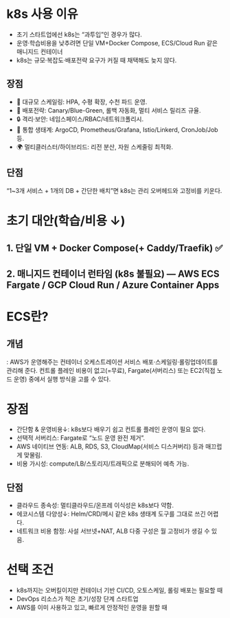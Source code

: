 # k8s 사용 이유
- 초기 스타트업에선 k8s는 “과투입”인 경우가 많다. 
- 운영·학습비용을 낮추려면 단일 VM+Docker Compose, ECS/Cloud Run 같은 매니지드 컨테이너
- k8s는 규모·복잡도·배포전략 요구가 커질 때 채택해도 늦지 않다.

## 장점
- 🚀 대규모 스케일링: HPA, 수평 확장, 수천 파드 운영.
- 🔁 배포전략: Canary/Blue-Green, 롤백 자동화, 멀티 서비스 릴리즈 규율.
- 🔒 격리·보안: 네임스페이스/RBAC/네트워크폴리시. 
- 🧰 통합 생태계: ArgoCD, Prometheus/Grafana, Istio/Linkerd, CronJob/Job 등. 
- 🌍 멀티클러스터/하이브리드: 리전 분산, 자원 스케줄링 최적화.

## 단점
“1~3개 서비스 + 1개의 DB + 간단한 배치”면 k8s는 관리 오버헤드와 고정비를 키운다.

# 초기 대안(학습/비용 ↓)
## 1. 단일 VM + Docker Compose(+ Caddy/Traefik) ✅
## 2. 매니지드 컨테이너 런타임 (k8s 불필요) — AWS ECS Fargate / GCP Cloud Run / Azure Container Apps

# ECS란?
## 개념
: AWS가 운영해주는 컨테이너 오케스트레이션 서비스
배포·스케일링·롤링업데이트를 관리해 준다. 컨트롤 플레인 비용이 없고(=무료), Fargate(서버리스) 또는 EC2(직접 노드 운영) 중에서 실행 방식을 고를 수 있다.

# 장점
- 간단함 & 운영비용↓: k8s보다 배우기 쉽고 컨트롤 플레인 운영이 필요 없다. 
- 선택적 서버리스: Fargate로 “노드 운영 완전 제거”. 
- AWS 네이티브 연동: ALB, RDS, S3, CloudMap(서비스 디스커버리) 등과 매끄럽게 맞물림. 
- 비용 가시성: compute/LB/스토리지/트래픽으로 분해되어 예측 가능.

## 단점
- 클라우드 종속성: 멀티클라우드/온프레 이식성은 k8s보다 약함. 
- 에코시스템 다양성↓: Helm/CRD/메시 같은 k8s 생태계 도구를 그대로 쓰긴 어렵다. 
- 네트워크 비용 함정: 사설 서브넷+NAT, ALB 다중 구성은 월 고정비가 생길 수 있음.

# 선택 조건
- k8s까지는 오버킬이지만 컨테이너 기반 CI/CD, 오토스케일, 롤링 배포는 필요할 때 
- DevOps 리소스가 적은 초기/성장 단계 스타트업 
- AWS를 이미 사용하고 있고, 빠르게 안정적인 운영을 원할 때